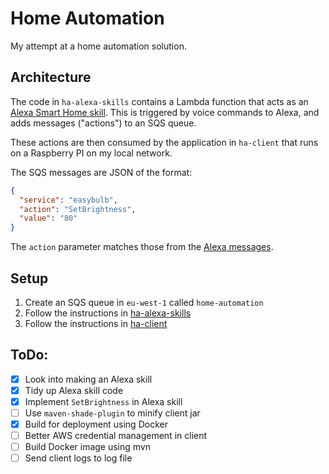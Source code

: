# Home Automation
My attempt at a home automation solution.

## Architecture
The code in `ha-alexa-skills` contains a Lambda function that acts as an [Alexa Smart Home skill](https://developer.amazon.com/docs/smarthome/understand-the-smart-home-skill-api.html).
This is triggered by voice commands to Alexa, and adds messages ("actions") to an SQS queue.

These actions are then consumed by the application in `ha-client` that runs on a Raspberry PI on my
local network.

The SQS messages are JSON of the format:
```json
{
  "service": "easybulb",
  "action": "SetBrightness",
  "value": "80"
}
```
The `action` parameter matches those from the [Alexa messages](https://developer.amazon.com/docs/smarthome/smart-home-skill-api-message-reference.html#lighting-and-tunable-lighting-control-messages).

## Setup
1. Create an SQS queue in `eu-west-1` called `home-automation`
2. Follow the instructions in [ha-alexa-skills](ha-alexa-skills)
3. Follow the instructions in [ha-client](ha-client)

## ToDo:
- [x] Look into making an Alexa skill
- [x] Tidy up Alexa skill code
- [x] Implement `SetBrightness` in Alexa skill
- [ ] Use `maven-shade-plugin` to minify client jar
- [x] Build for deployment using Docker
- [ ] Better AWS credential management in client
- [ ] Build Docker image using mvn
- [ ] Send client logs to log file
